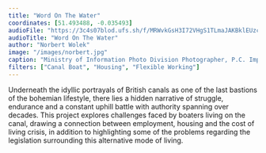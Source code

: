 ```yaml
---
title: "Word On The Water"
coordinates: [51.493488, -0.035493]
audioFile: "https://3c4s07blod.ufs.sh/f/MRWvkGsH3I72VHgS1TLmaJAKBklEUzcHGfStyvuh2brFi3NW"
audioTitle: "Word On The Water"
author: "Norbert Wolek"
image: "/images/norbert.jpg"
caption: "Ministry of Information Photo Division Photographer, P.C. Imperial War Museum"
filters: ["Canal Boat", "Housing", "Flexible Working"]
---
```


Underneath the idyllic portrayals of British canals as one of the last bastions of the bohemian lifestyle, there lies a hidden narrative of struggle, endurance and a constant uphill battle with authority spanning over decades. This project explores challenges faced by boaters living on the canal, drawing a connection between employment, housing and the cost of living crisis, in addition to highlighting some of the problems regarding the legislation surrounding this alternative mode of living.
